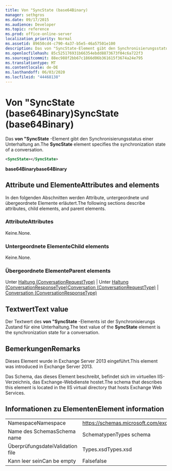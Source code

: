 ```yaml
---
title: Von "SyncState (base64Binary)
manager: sethgros
ms.date: 09/17/2015
ms.audience: Developer
ms.topic: reference
ms.prod: office-online-server
localization_priority: Normal
ms.assetid: 89650cd4-c790-4a37-b5e5-46a57501e100
description: Das von "SyncState-Element gibt den Synchronisierungsstatus einer Unterhaltung an.
ms.openlocfilehash: 85c525176931b66354ebdd8873673f04c6a722f3
ms.sourcegitcommit: 88ec988f2bb67c1866d06b361615f3674a24e795
ms.translationtype: MT
ms.contentlocale: de-DE
ms.lasthandoff: 06/03/2020
ms.locfileid: "44468138"
---
```

# <a name="syncstate-base64binary"></a><span data-ttu-id="1baea-103">Von "SyncState (base64Binary)</span><span class="sxs-lookup"><span data-stu-id="1baea-103">SyncState (base64Binary)</span></span>

<span data-ttu-id="1baea-104">Das **von "SyncState** -Element gibt den Synchronisierungsstatus einer Unterhaltung an.</span><span class="sxs-lookup"><span data-stu-id="1baea-104">The **SyncState** element specifies the synchronization state of a conversation.</span></span> 
  
```XML
<SyncState></SyncState>
```

 <span data-ttu-id="1baea-105">**base64Binary**</span><span class="sxs-lookup"><span data-stu-id="1baea-105">**base64Binary**</span></span>
## <a name="attributes-and-elements"></a><span data-ttu-id="1baea-106">Attribute und Elemente</span><span class="sxs-lookup"><span data-stu-id="1baea-106">Attributes and elements</span></span>

<span data-ttu-id="1baea-107">In den folgenden Abschnitten werden Attribute, untergeordnete und übergeordnete Elemente erläutert.</span><span class="sxs-lookup"><span data-stu-id="1baea-107">The following sections describe attributes, child elements, and parent elements.</span></span>
  
### <a name="attributes"></a><span data-ttu-id="1baea-108">Attribute</span><span class="sxs-lookup"><span data-stu-id="1baea-108">Attributes</span></span>

<span data-ttu-id="1baea-109">Keine.</span><span class="sxs-lookup"><span data-stu-id="1baea-109">None.</span></span>
  
### <a name="child-elements"></a><span data-ttu-id="1baea-110">Untergeordnete Elemente</span><span class="sxs-lookup"><span data-stu-id="1baea-110">Child elements</span></span>

<span data-ttu-id="1baea-111">Keine.</span><span class="sxs-lookup"><span data-stu-id="1baea-111">None.</span></span>
  
### <a name="parent-elements"></a><span data-ttu-id="1baea-112">Übergeordnete Elemente</span><span class="sxs-lookup"><span data-stu-id="1baea-112">Parent elements</span></span>

<span data-ttu-id="1baea-113">Unter [Haltung (ConversationRequestType)](conversation-conversationrequesttype.md)  |  Unter [Haltung (ConversationResponseType)](conversation-conversationresponsetype.md)</span><span class="sxs-lookup"><span data-stu-id="1baea-113">[Conversation (ConversationRequestType)](conversation-conversationrequesttype.md) | [Conversation (ConversationResponseType)](conversation-conversationresponsetype.md)</span></span>
  
## <a name="text-value"></a><span data-ttu-id="1baea-114">Textwert</span><span class="sxs-lookup"><span data-stu-id="1baea-114">Text value</span></span>

<span data-ttu-id="1baea-115">Der Textwert des **von "SyncState** -Elements ist der Synchronisierungs Zustand für eine Unterhaltung.</span><span class="sxs-lookup"><span data-stu-id="1baea-115">The text value of the **SyncState** element is the synchronization state for a conversation.</span></span> 
  
## <a name="remarks"></a><span data-ttu-id="1baea-116">Bemerkungen</span><span class="sxs-lookup"><span data-stu-id="1baea-116">Remarks</span></span>

<span data-ttu-id="1baea-117">Dieses Element wurde in Exchange Server 2013 eingeführt.</span><span class="sxs-lookup"><span data-stu-id="1baea-117">This element was introduced in Exchange Server 2013.</span></span>
  
<span data-ttu-id="1baea-118">Das Schema, das dieses Element beschreibt, befindet sich im virtuellen IIS-Verzeichnis, das Exchange-Webdienste hostet.</span><span class="sxs-lookup"><span data-stu-id="1baea-118">The schema that describes this element is located in the IIS virtual directory that hosts Exchange Web Services.</span></span>
  
## <a name="element-information"></a><span data-ttu-id="1baea-119">Informationen zu Elementen</span><span class="sxs-lookup"><span data-stu-id="1baea-119">Element information</span></span>

|||
|:-----|:-----|
|<span data-ttu-id="1baea-120">Namespace</span><span class="sxs-lookup"><span data-stu-id="1baea-120">Namespace</span></span>  <br/> |https://schemas.microsoft.com/exchange/services/2006/types  <br/> |
|<span data-ttu-id="1baea-121">Name des Schemas</span><span class="sxs-lookup"><span data-stu-id="1baea-121">Schema name</span></span>  <br/> |<span data-ttu-id="1baea-122">Schematypen</span><span class="sxs-lookup"><span data-stu-id="1baea-122">Types schema</span></span>  <br/> |
|<span data-ttu-id="1baea-123">Überprüfungsdatei</span><span class="sxs-lookup"><span data-stu-id="1baea-123">Validation file</span></span>  <br/> |<span data-ttu-id="1baea-124">Types.xsd</span><span class="sxs-lookup"><span data-stu-id="1baea-124">Types.xsd</span></span>  <br/> |
|<span data-ttu-id="1baea-125">Kann leer sein</span><span class="sxs-lookup"><span data-stu-id="1baea-125">Can be empty</span></span>  <br/> |<span data-ttu-id="1baea-126">False</span><span class="sxs-lookup"><span data-stu-id="1baea-126">false</span></span>  <br/> |
   

